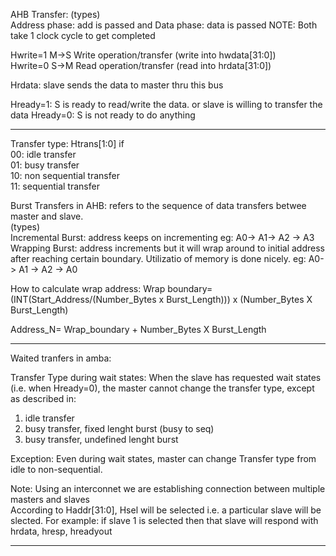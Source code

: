 AHB Transfer:
(types) <br>
Address phase: add is passed    and
Data phase: data is passed
NOTE: Both take 1 clock cycle to get completed

Hwrite=1 M->S Write operation/transfer (write into hwdata[31:0])
<br>
Hwrite=0 S->M Read operation/transfer  (read into hrdata[31:0])

Hrdata: slave sends the data to master thru this bus

Hready=1: S is ready to read/write the data. or slave is willing to transfer the data
Hready=0: S is not ready to do anything
____________________________________________________________________________________

Transfer type: 
Htrans[1:0] 
if <br>00: idle transfer
   <br>01: busy transfer 
   <br>10: non sequential transfer
   <br>11: sequential transfer 

Burst Transfers in AHB:
refers to the sequence of data transfers betwee master and slave. <br>
(types) <br>
Incremental Burst: address keeps on incrementing
eg: A0-> A1-> A2 -> A3 <br>
Wrapping Burst: address increments but it will wrap around to initial address after reaching certain boundary. Utilizatio of memory is done nicely.
eg: A0-> A1 -> A2 -> A0

How to calculate wrap address:
Wrap boundary= (INT(Start_Address/(Number_Bytes x Burst_Length))) x (Number_Bytes X Burst_Length)

Address_N= Wrap_boundary + Number_Bytes X Burst_Length 
_____________________________________________________________________________________

Waited tranfers in amba:

Transfer Type during wait states: When the slave has requested wait states (i.e. when Hready=0), the master cannot change the transfer type, except as described in:
1. idle transfer
2. busy transfer, fixed lenght burst   (busy to seq)
3. busy transfer, undefined lenght burst

Exception:
Even during wait states, master can change Transfer type from idle to non-sequential.

Note: Using an interconnet we are establishing connection between multiple masters and slaves
<br>
According to Haddr[31:0], Hsel will be selected i.e. a particular slave will be slected. For example: if slave 1 is selected then that slave will respond with hrdata, hresp, hreadyout
_______________________________________________________________________________________
